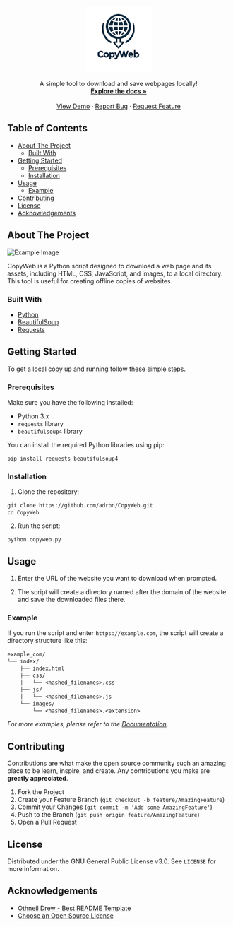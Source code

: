 <!-- PROJECT LOGO -->
<br />
<p align="center">
  <a href="https://github.com/adrbn/CopyWeb">
    <img src="images/copyweb_logo.png" alt="Logo" width="150" height="150">
  </a>

  <p align="center">
    A simple tool to download and save webpages locally!
    <br />
    <a href="https://github.com/adrbn/CopyWeb"><strong>Explore the docs »</strong></a>
    <br />
    <br />
    <a href="https://github.com/adrbn/CopyWeb">View Demo</a>
    ·
    <a href="https://github.com/adrbn/CopyWeb/issues">Report Bug</a>
    ·
    <a href="https://github.com/adrbn/CopyWeb/issues">Request Feature</a>
  </p>
</p>

<!-- TABLE OF CONTENTS -->
## Table of Contents

- [About The Project](#about-the-project)
  - [Built With](#built-with)
- [Getting Started](#getting-started)
  - [Prerequisites](#prerequisites)
  - [Installation](#installation)
- [Usage](#usage)
  - [Example](#example)
- [Contributing](#contributing)
- [License](#license)
- [Acknowledgements](#acknowledgements)

<!-- ABOUT THE PROJECT -->
## About The Project

![Example Image](images/example.png)

CopyWeb is a Python script designed to download a web page and its assets, including HTML, CSS, JavaScript, and images, to a local directory. This tool is useful for creating offline copies of websites.

### Built With

* [Python](https://www.python.org/)
* [BeautifulSoup](https://www.crummy.com/software/BeautifulSoup/bs4/doc/)
* [Requests](https://docs.python-requests.org/en/latest/)

<!-- GETTING STARTED -->
## Getting Started

To get a local copy up and running follow these simple steps.

### Prerequisites

Make sure you have the following installed:

* Python 3.x
* `requests` library
* `beautifulsoup4` library

You can install the required Python libraries using pip:

```
pip install requests beautifulsoup4
```

### Installation

1. Clone the repository:

```
git clone https://github.com/adrbn/CopyWeb.git
cd CopyWeb
```

2. Run the script:

```
python copyweb.py
```

<!-- USAGE EXAMPLES -->
## Usage

1. Enter the URL of the website you want to download when prompted.

2. The script will create a directory named after the domain of the website and save the downloaded files there.

### Example

If you run the script and enter `https://example.com`, the script will create a directory structure like this:

```
example_com/
└── index/
    ├── index.html
    ├── css/
    │   └── <hashed_filenames>.css
    ├── js/
    │   └── <hashed_filenames>.js
    └── images/
        └── <hashed_filenames>.<extension>
```

_For more examples, please refer to the [Documentation](https://github.com/adrbn/CopyWeb)_.

<!-- CONTRIBUTING -->
## Contributing

Contributions are what make the open source community such an amazing place to be learn, inspire, and create. Any contributions you make are **greatly appreciated**.

1. Fork the Project
2. Create your Feature Branch (`git checkout -b feature/AmazingFeature`)
3. Commit your Changes (`git commit -m 'Add some AmazingFeature'`)
4. Push to the Branch (`git push origin feature/AmazingFeature`)
5. Open a Pull Request

<!-- LICENSE -->
## License

Distributed under the GNU General Public License v3.0. See `LICENSE` for more information.


<!-- ACKNOWLEDGEMENTS -->
## Acknowledgements

* [Othneil Drew - Best README Template](https://github.com/othneildrew/Best-README-Template)
* [Choose an Open Source License](https://choosealicense.com)

<!-- MARKDOWN LINKS & IMAGES -->
[product-screenshot]: images/screenshot.png

